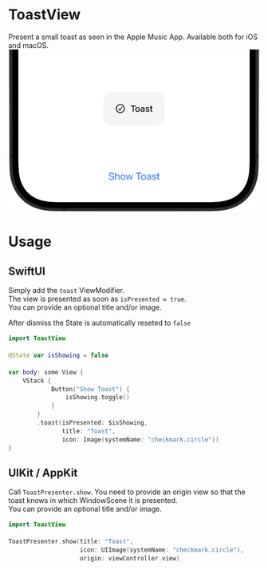 # ToastView
Present a small toast as seen in the Apple Music App. Available both for iOS and macOS.  
![Toast](./Screenshots/toast.png)

# Usage


## SwiftUI

Simply add the `toast` ViewModifier.   
The view is presented as soon as `isPresented = true`.  
You can provide an optional title and/or image.  

After dismiss the State is automatically reseted to `false`  

```swift
import ToastView

@State var isShowing = false

var body: some View {
    VStack {
            Button("Show Toast") {
                isShowing.toggle()
            }
        }
        .toast(isPresented: $isShowing,
               title: "Toast", 
               icon: Image(systemName: "checkmark.circle"))
}
```

## UIKit / AppKit

Call `ToastPresenter.show`. You need to provide an origin view so that the toast knows in which WindowScene it is presented.  
You can provide an optional title and/or image.  

```swift
import ToastView

ToastPresenter.show(title: "Toast", 
                    icon: UIImage(systemName: "checkmark.circle"), 
                    origin: viewController.view)
```
